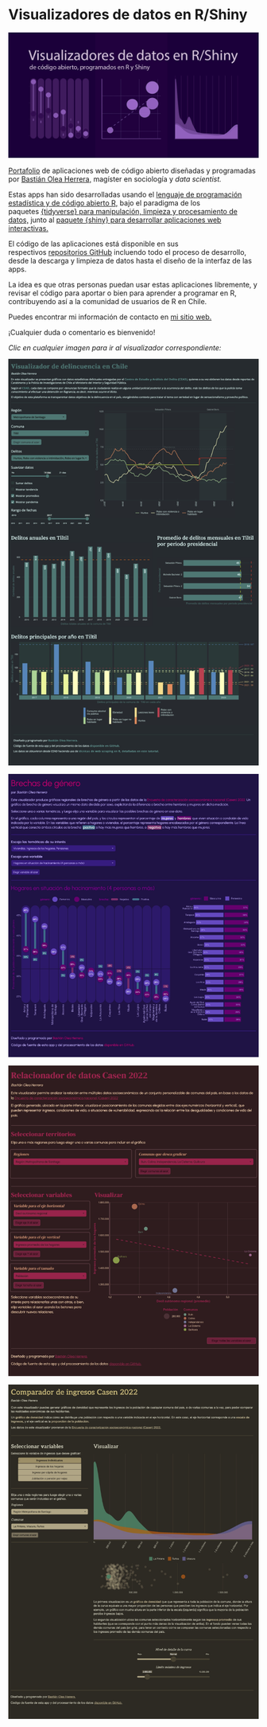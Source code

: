 # Visualizadores de datos en R/Shiny

[![Visualizadores de datos](banner.png)](https://bastianolea.github.io/shiny_apps/)

[Portafolio](https://bastianolea.github.io/shiny_apps/) de aplicaciones web de código abierto diseñadas y programadas por [Bastián Olea Herrera,](https://bastian.olea.biz/) magíster en sociología y *data scientist.*

Estas apps han sido desarrolladas usando el [lenguaje de programación estadística y de código abierto R,](https://www.r-project.org/about.html) bajo el paradigma de los paquetes [{tidyverse} para manipulación, limpieza y procesamiento de datos,](https://www.tidyverse.org/) junto al [paquete {shiny} para desarrollar aplicaciones web interactivas.](https://shiny.posit.co/)

El código de las aplicaciones está disponible en sus respectivos [repositorios GitHub](https://github.com/bastianolea?tab=repositories) incluendo todo el proceso de desarrollo, desde la descarga y limpieza de datos hasta el diseño de la interfaz de las apps.

La idea es que otras personas puedan usar estas aplicaciones libremente, y revisar el código para aportar o bien para aprender a programar en R, contribuyendo así a la comunidad de usuarios de R en Chile.

Puedes encontrar mi información de contacto en [mi sitio web.](https://bastian.olea.biz/) 

¡Cualquier duda o comentario es bienvenido!

_Clic en cualquier imagen para ir al visualizador correspondiente:_

[![Delincuencia en Chile](pantallazos/pantallazo_delincuencia_chile.jpg "Delincuencia en Chile")](https://bastianoleah.shinyapps.io/delincuencia_chile/)


[![Brechas de género](pantallazos/pantallazo_visualizador_brechas_genero.jpg "Brechas de género")](https://bastianoleah.shinyapps.io/casen_brechas_genero/)

[![Relacionador de variables socioeconómicas Casen](pantallazos/pantallazo_visualizador_relacionador_casen.jpg "Relacionador de variables socioeconómicas Casen")](https://bastianoleah.shinyapps.io/casen_relacionador/)

[![Comparador de ingresos Casen](pantallazos/pantallazo_visualizador_comparador_ingresos.jpg "Comparador de ingresos Casen")](https://bastianoleah.shinyapps.io/casen_comparador_ingresos/)
